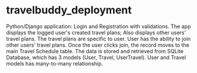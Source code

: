 # travelbuddy_deployment
Python/Django application: Login and Registration with validations. The app displays the logged user's created travel plans; Also displays other users' travel plans. The travel plans are specific to user. User has the ability to join other users' travel plans. Once the user clicks join, the record moves to the main Travel Schedule table. The data is stored and retrieved from SQLite Database, which has 3 models (User, Travel, UserTravel). User and Travel models has many-to-many relationship.  
